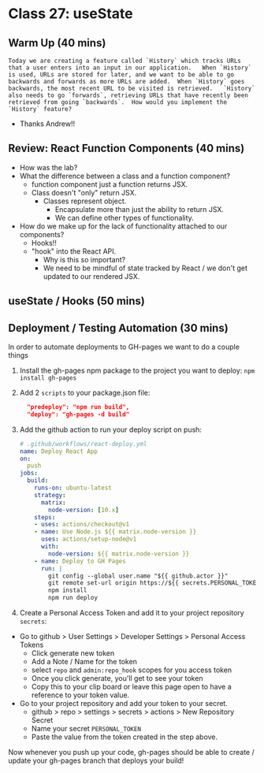 # Class 27: useState

## Warm Up (40 mins)

```text
Today we are creating a feature called `History` which tracks URLs that a user enters into an input in our application.   When `History` is used, URLs are stored for later, and we want to be able to go backwards and forwards as more URLs are added.  When `History` goes backwards, the most recent URL to be visited is retrieved.   `History` also needs to go `forwards`, retrieving URLs that have recently been retrieved from going `backwards`.  How would you implement the `History` feature?
```

- Thanks Andrew!!

## Review: React Function Components (40 mins)

- How was the lab?
- What the difference between a class and a function component?
  - function component just a function returns JSX.
  - Class doesn't "only" return JSX.
    - Classes represent object.
      - Encapsulate more than just the ability to return JSX.
      - We can define other types of functionality.
- How do we make up for the lack of functionality attached to our components?
  - Hooks!!
  - "hook" into the React API.
    - Why is this so important?
    - We need to be mindful of state tracked by React / we don't get updated to our rendered JSX.

## useState / Hooks (50 mins)

## Deployment / Testing Automation (30 mins)

In order to automate deployments to GH-pages we want to do a couple things

1. Install the gh-pages npm package to the project you want to deploy: `npm install gh-pages`
1. Add 2 `scripts` to your package.json file:

    ```json
      "predeploy": "npm run build",
      "deploy": "gh-pages -d build"
    ```

1. Add the github action to run your deploy script on push:

    ```yml
    # .github/workflows/react-deploy.yml
    name: Deploy React App
    on:
      push
    jobs:
      build:
        runs-on: ubuntu-latest
        strategy:
          matrix:
            node-version: [10.x]
        steps:
        - uses: actions/checkout@v1
        - name: Use Node.js ${{ matrix.node-version }}
          uses: actions/setup-node@v1
          with:
            node-version: ${{ matrix.node-version }}
        - name: Deploy to GH Pages
          run: |
            git config --global user.name "${{ github.actor }}"
            git remote set-url origin https://${{ secrets.PERSONAL_TOKEN }}@github.com/${{ github.repository }}.git
            npm install
            npm run deploy
      ```

1. Create a Personal Access Token and add it to your project repository `secrets`:

- Go to github > User Settings > Developer Settings > Personal Access Tokens
  - Click generate new token
  - Add a Note / Name for the token
  - select `repo` and `admin:repo_hook` scopes for you access token
  - Once you click generate, you'll get to see your token
  - Copy this to your clip board or leave this page open to have a reference to your token value.
- Go to your project repository and add your token to your secret.
  - github > repo > settings >  secrets > actions > New Repository Secret
  - Name your secret `PERSONAL_TOKEN`
  - Paste the value from the token created in the step above.

Now whenever you push up your code, gh-pages should be able to create / update your gh-pages branch that deploys your build!
